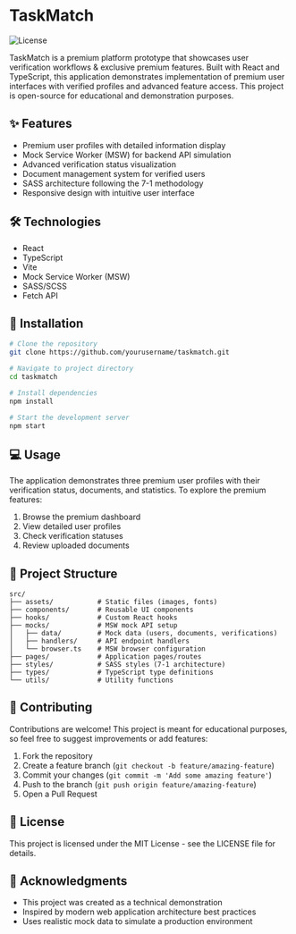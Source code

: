 # TaskMatch

![License](https://img.shields.io/badge/license-MIT-blue.svg)

TaskMatch is a premium platform prototype that showcases user verification workflows & exclusive premium features. Built with React and TypeScript, this application demonstrates implementation of premium user interfaces with verified profiles and advanced feature access.
This project is open-source for educational and demonstration purposes.

## ✨ Features

- Premium user profiles with detailed information display
- Mock Service Worker (MSW) for backend API simulation
- Advanced verification status visualization
- Document management system for verified users
- SASS architecture following the 7-1 methodology
- Responsive design with intuitive user interface

## 🛠️ Technologies

- React
- TypeScript
- Vite
- Mock Service Worker (MSW)
- SASS/SCSS
- Fetch API

## 🚀 Installation

```bash
# Clone the repository
git clone https://github.com/yourusername/taskmatch.git

# Navigate to project directory
cd taskmatch

# Install dependencies
npm install

# Start the development server
npm start
```

## 💻 Usage

The application demonstrates three premium user profiles with their verification status, documents, and statistics. To explore the premium features:

1. Browse the premium dashboard
2. View detailed user profiles
3. Check verification statuses
4. Review uploaded documents

## 🧩 Project Structure

```
src/
├── assets/           # Static files (images, fonts)
├── components/       # Reusable UI components
├── hooks/            # Custom React hooks
├── mocks/            # MSW mock API setup
│   ├── data/         # Mock data (users, documents, verifications)
│   ├── handlers/     # API endpoint handlers
│   └── browser.ts    # MSW browser configuration
├── pages/            # Application pages/routes
├── styles/           # SASS styles (7-1 architecture)
├── types/            # TypeScript type definitions
└── utils/            # Utility functions
```


## 🤝 Contributing

Contributions are welcome! This project is meant for educational purposes, so feel free to suggest improvements or add features:

1. Fork the repository
2. Create a feature branch (`git checkout -b feature/amazing-feature`)
3. Commit your changes (`git commit -m 'Add some amazing feature'`)
4. Push to the branch (`git push origin feature/amazing-feature`)
5. Open a Pull Request

## 📄 License

This project is licensed under the MIT License - see the LICENSE file for details.

## 📝 Acknowledgments

- This project was created as a technical demonstration
- Inspired by modern web application architecture best practices
- Uses realistic mock data to simulate a production environment
